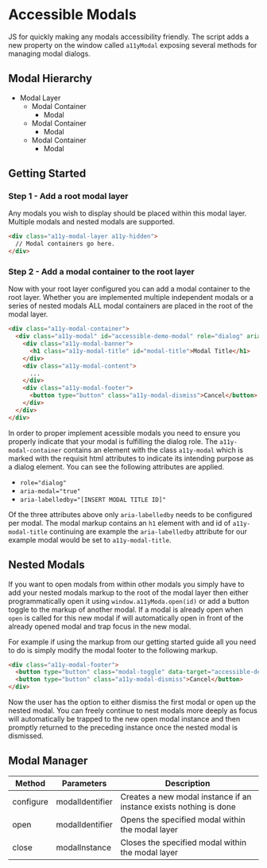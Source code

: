 # Accessible Modals

JS for quickly making any modals accessibility friendly. The script adds a new property on the window called `a11yModal` 
exposing several methods for managing modal dialogs.

## Modal Hierarchy

- Modal Layer
  - Modal Container
    - Modal
  - Modal Container
    - Modal
  - Modal Container
    - Modal

## Getting Started 

### Step 1 - Add a root modal layer

Any modals you wish to display should be placed within this modal layer. Multiple modals and nested modals
are supported.

```html
<div class="a11y-modal-layer a11y-hidden">
  // Modal containers go here.
</div>
```

### Step 2 - Add a modal container to the root layer

Now with your root layer configured you can add a modal container to the root layer. Whether you are implemented 
multiple independent modals or a series of nested modals ALL modal containers are placed in the root of the 
modal layer.

```html
<div class="a11y-modal-container">
  <div class="a11y-modal" id="accessible-demo-modal" role="dialog" aria-modal="true" aria-labelledby="modal-title">
    <div class="a11y-modal-banner">
      <h1 class="a11y-modal-title" id="modal-title">Modal Title</h1>
    </div>
    <div class="a11y-modal-content">
      ...
    </div>
    <div class="a11y-modal-footer">
      <button type="button" class="a11y-modal-dismiss">Cancel</button>
    </div>
  </div>
</div>
```

In order to proper implement acessible modals you need to ensure you properly indicate that your modal is fulfilling 
the dialog role. The `a11y-modal-container` contains an element with the class `a11y-modal` which is marked with the requisit
html attributes to indicate its intending purpose as a dialog element. You can see the following attributes are applied.

- `role="dialog"`
- `aria-modal="true"`
- `aria-labelledby="[INSERT MODAL TITLE ID]"`

Of the three attributes above only `aria-labelledby` needs to be configured per modal. The modal markup contains an `h1` element
with and id of `a11y-modal-title` continuing are example the `aria-labelledby` attribute for our example modal would be set
to `a11y-modal-title`.

## Nested Modals

If you want to open modals from within other modals you simply have to add your nested modals markup to the root
of the modal layer then either programmatically open it using `window.a11yModa.open(id)` or add
a button toggle to the markup of another modal. If a modal is already open when `open` is called for this new modal 
if will automatically open in front of the already opened modal and trap focus in the new modal.

For example if using the markup from our getting started guide all you need to do is simply
modify the modal footer to the following markup.

```html
<div class="a11y-modal-footer">
  <button type="button" class="modal-toggle" data-target="accessible-demo-modal-sub">Open Sub Modal</button>
  <button type="button" class="a11y-modal-dismiss">Cancel</button>
</div>
```

Now the user has the option to either dismiss the first modal or open up the nested modal. You can freely continue to nest modals more deeply
as focus will automatically be trapped to the new open modal instance and then promptly returned to the preceding instance once the nested
modal is dismissed.

## Modal Manager

| Method    | Parameters                   | Description  |
|-----------|------------------------------|---|
| configure | modalIdentifier      | Creates a new modal instance if an instance exists nothing is done |
| open      | modalIdentifier      | Opens the specified modal within the modal layer |
| close     | modalInstance | Closes the specified modal within the modal layer |
